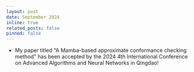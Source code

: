 ```yaml
---
layout: post
date: September 2024
inline: true
related_posts: false
pinned: false
---
```


- My paper titled "A Mamba-based approximate conformance checking method" has been accepted by the 2024 4th International
Conference on Advanced Algorithms and Neural Networks in Qingdao!
  